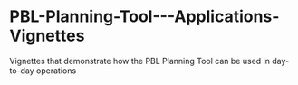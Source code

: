 # PBL-Planning-Tool---Applications-Vignettes
Vignettes that demonstrate how the PBL Planning Tool can be used in day-to-day operations

